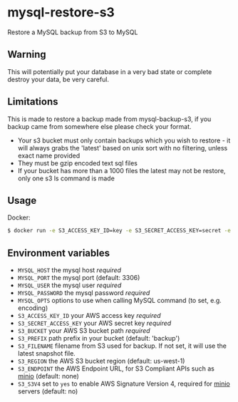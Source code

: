# mysql-restore-s3

Restore a MySQL backup from S3 to MySQL

## Warning

This will potentially put your database in a very bad state or complete destroy your data, be very careful.

## Limitations

This is made to restore a backup made from mysql-backup-s3, if you backup came from somewhere else please check your format.

* Your s3 bucket must only contain backups which you wish to restore - it will always grabs the 'latest' based on unix sort with no filtering, unless exact name provided
* They must be gzip encoded text sql files
* If your bucket has more than a 1000 files the latest may not be restore, only one s3 ls command is made

## Usage

Docker:
```sh
$ docker run -e S3_ACCESS_KEY_ID=key -e S3_SECRET_ACCESS_KEY=secret -e S3_BUCKET=my-bucket -e S3_PREFIX=backup -e MYSQL_USER=user -e MYSQL_PASSWORD=password -e MYSQL_HOST=localhost schickling/mysql-restore-s3
```

## Environment variables

- `MYSQL_HOST` the mysql host *required*
- `MYSQL_PORT` the mysql port (default: 3306)
- `MYSQL_USER` the mysql user *required*
- `MYSQL_PASSWORD` the mysql password *required*
- `MYSQL_OPTS` options to use when calling MySQL command (to set, e.g. encoding)
- `S3_ACCESS_KEY_ID` your AWS access key *required*
- `S3_SECRET_ACCESS_KEY` your AWS secret key *required*
- `S3_BUCKET` your AWS S3 bucket path *required*
- `S3_PREFIX` path prefix in your bucket (default: 'backup')
- `S3_FILENAME` filename from S3 used for backup. If not set, it will use the latest snapshot file.
- `S3_REGION` the AWS S3 bucket region (default: us-west-1)
- `S3_ENDPOINT` the AWS Endpoint URL, for S3 Compliant APIs such as [minio](https://minio.io) (default: none)
- `S3_S3V4` set to `yes` to enable AWS Signature Version 4, required for [minio](https://minio.io) servers (default: no)
